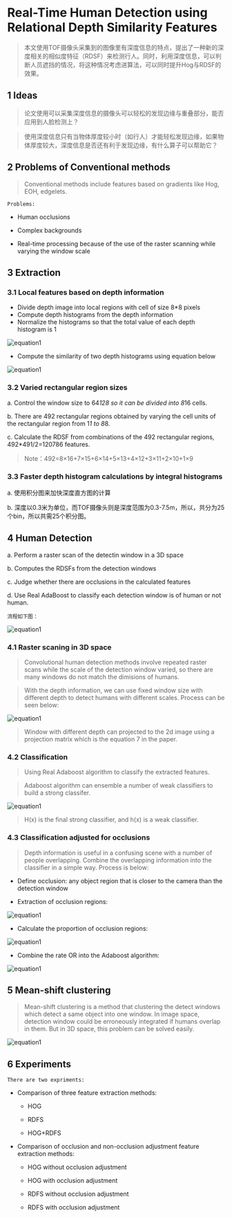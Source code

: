 # Real-Time Human Detection using Relational Depth Similarity Features
> 本文使用TOF摄像头采集到的图像里有深度信息的特点，提出了一种新的深度相关的相似度特征（RDSF）来检测行人。同时，利用深度信息，可以判断人员遮挡的情况，将这种情况考虑进算法，可以同时提升Hog与RDSF的效果。
## 1  Ideas
> 论文使用可以采集深度信息的摄像头可以轻松的发现边缘与重叠部分，能否应用到人脸检测上？
> 使用深度信息只有当物体厚度较小时（如行人）才能轻松发现边缘，如果物体厚度较大，深度信息是否还有利于发现边缘，有什么算子可以帮助它？
## 2  Problems of Conventional methods> Conventional methods include features based on gradients like Hog, EOH, edgelets.
	Problems:
+ Human occlusions
+ Complex backgrounds
+ Real-time processing because of the use of the raster scanning while varying the window scale
## 3  Extraction
### 3.1  Local features based on depth information+ Divide depth image into local regions with cell of size 8*8 pixels+ Compute depth histograms from the depth information+ Normalize the histograms so that the total value of each depth histogram is 1

![equation1](https://raw.githubusercontent.com/stdcoutzyx/Blogs/master/papers/imgs/3-1.png)+ Compute the similarity of two depth histograms using equation below
![equation1](https://raw.githubusercontent.com/stdcoutzyx/Blogs/master/papers/imgs/3-2.png) 
	### 3.2  Varied rectangular region sizes
a. Control the window size to 64*128 so it can be divided into 8*16 cells.
b. There are 492 rectangular regions obtained by varying the cell units of the rectangular region from 1*1 to 8*8.
c. Calculate the RDSF from combinations of the 492 rectangular regions, 492*491/2=120786 features. 
> Note：492=8×16+7×15+6×14+5×13+4×12+3×11+2×10+1×9
### 3.3  Faster depth histogram calculations by integral histograms
a. 使用积分图来加快深度直方图的计算
b. 深度以0.3米为单位，而TOF摄像头则是深度范围为0.3-7.5m，所以，共分为25个bin，所以共需25个积分图。
## 4  Human Detection
a.	Perform a raster scan of the detectin window in a 3D space
b.	Computes the RDSFs from the detection windows
c.	Judge whether there are occlusions in the calculated features
d.	Use Real AdaBoost to classify each detection window is of human or not human.
	流程如下图：

![equation1](https://raw.githubusercontent.com/stdcoutzyx/Blogs/master/papers/imgs/3-3.png) ### 4.1  Raster scaning in 3D space> Convolutional human detection methods involve repeated raster scans while the scale of the detection window varied, so there are many windows do not match the dimisions of humans.
> With the depth information, we can use fixed window size with different depth to detect humans with different scales. Process can be seen below:
![equation1](https://raw.githubusercontent.com/stdcoutzyx/Blogs/master/papers/imgs/3-4.png) 
> Window with different depth can projected to the 2d image using a projection matrix which is the equation 7 in the paper.
### 4.2  Classification> Using Real Adaboost algorithm to classify the extracted features.
> Adaboost algorithm can ensemble a number of weak classifiers to build a strong classifer.
	
![equation1](https://raw.githubusercontent.com/stdcoutzyx/Blogs/master/papers/imgs/3-5.png) 
> H(x) is the final strong classifier, and h(x) is a weak classifier.
### 4.3  Classification adjusted for occlusions> Depth information is useful in a confusing scene with a number of people overlapping. Combine the overlapping information into the classifier in a simple way. Process is below:
+ Define occlusion: any object region that is closer to the camera than the detection window
+ Extraction of occlusion regions:
![equation1](https://raw.githubusercontent.com/stdcoutzyx/Blogs/master/papers/imgs/3-6.png) 
+ Calculate the proportion of occlusion regions:
![equation1](https://raw.githubusercontent.com/stdcoutzyx/Blogs/master/papers/imgs/3-7.png)
 + Combine the rate OR into the Adaboost algorithm:
![equation1](https://raw.githubusercontent.com/stdcoutzyx/Blogs/master/papers/imgs/3-8.png)
	 ## 5  Mean-shift clustering> Mean-shift clustering is a method that clustering the detect windows which detect a same object into one window. In image space, detection window could be erroneously integrated if humans overlap in them. But in 3D space, this problem can be solved easily.
![equation1](https://raw.githubusercontent.com/stdcoutzyx/Blogs/master/papers/imgs/3-9.png) 
## 6  Experiments	There are two expriments:
	+ Comparison of three feature extraction methods:

	+ HOG
		+ RDFS
		+ HOG+RDFS
	+ Comparison of occlusion and non-occlusion adjustment feature extraction methods:
	+ HOG without occlusion adjustment
		+ HOG with occlusion adjustment
		+ RDFS without occlusion adjustment
		+ RDFS with occlusion adjustment